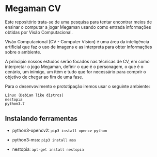 # Megaman CV
Este repositório trata-se de uma pesquisa para tentar encontrar meios de ensinar o computar a jogar Megaman usando como entrada informações obtidas por Visão Computacional.

Visão Computacional (CV - Computer Vision) é uma área da inteligência artificial que faz o uso de imagens e as interpreta para obter informações sobre o ambiente.

A príncipio nossos estudos serão focados nas técnicas de CV, em como interpretar o jogo Megaman, definir o que é o personagem, o que é o cenário, um inimigo, um itém e tudo que for necessário para comprir o objetivo de chegar ao fim de uma fase.

Para o desenvovimento e prototipação iremos usar o seguinte ambiente:
```
Linux (Debian like distros)
nestopia
python3.7
```

## Instalando ferramentas
* python3-opencv2: `pip3 install opencv-python`

* python3-mss: `pip3 install mss`

* nestopia: `apt-get install nestopia`
